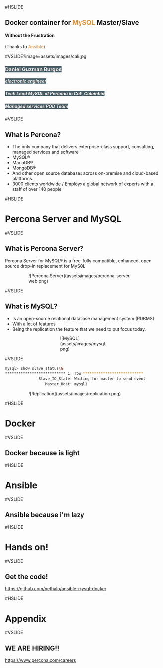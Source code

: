 #HSLIDE

## Docker container for <span style="color:#e49436">MySQL</span> Master/Slave
#### Without the Frustration 
(Thanks to <span style="color:#e49436">Ansible</span>)

#VSLIDE?image=assets/images/cali.jpg

### <span style="color:#ede8e7; background-color:#0e2a35BF">Daniel Guzman Burgos</span> 
##### <span style="color:#ede8e7; background-color:#0e2a35BF">electronic engineer</span> 
##### <span style="color:#ede8e7; background-color:#0e2a35BF">Tech Lead MySQL at Percona in Cali, Colombia</span> 
##### <span style="color:#ede8e7; background-color:#0e2a35BF">Managed services POD Team</span> 

#VSLIDE

## What is Percona?

- The only company that delivers enterprise-class support, consulting, managed services and software <!-- .element: class="fragment" data-fragment-index="1" -->
- MySQL® <!-- .element: class="fragment" data-fragment-index="2" -->
- MariaDB® <!-- .element: class="fragment" data-fragment-index="2" -->
- MongoDB® <!-- .element: class="fragment" data-fragment-index="2" -->
- And other open source databases across on-premise and cloud-based platforms. <!-- .element: class="fragment" -->
- 3000 clients worldwide / Employs a global network of experts with a staff of over 140 people <!-- .element: class="fragment" -->

#HSLIDE

# Percona Server and MySQL

#VSLIDE

## What is Percona Server?

Percona Server for MySQL® is a free, fully compatible, enhanced, open source drop-in replacement for MySQL 

<p style="max-width: 70%; margin: 0 auto;">
![Percona Server](assets/images/percona-server-web.png)
</p>

#VSLIDE

## What is MySQL?

- Is an open-source relational database management system (RDBMS) <!-- .element: class="fragment" data-fragment-index="1" -->
- With a lot of features<!-- .element: class="fragment" data-fragment-index="2" -->
- Being the replication the feature that we need to put focus today. <!-- .element: class="fragment" -->

<p style="width: 30%; height:30%; margin: 0 auto;">
![MySQL](assets/images/mysql.png)
</p>

#VSLIDE

```bash
mysql> show slave status\G
*************************** 1. row ***************************
               Slave_IO_State: Waiting for master to send event
                  Master_Host: mysql1
```

<p style="max-width: 70%; margin: 0 auto;">
![Replication](assets/images/replication.png)
</p>
<!--
MySQL’s built-in replication is the foundation for building large, high-performance applications on top of MySQL, using the so-called “scale-out” architecture. Replication lets you configure one or more servers as replicas1 of another server, keeping their data synchronized with the master copy. This is not just useful for high-performance applications—it is also the cornerstone of many strategies for high availability, scala- bility, disaster recovery, backups, analysis, data warehousing, and many other tasks. In fact, scalability and high availability are related topics.
-->

#HSLIDE

# Docker

#VSLIDE

## Docker because is light

#HSLIDE

# Ansible

#VSLIDE

## Ansible because i'm lazy

<!--
Design requires decision-making. Especially when it comes to things that on the surface appear purely aesthetic (like an API), everyone will have input.
In some technical areas, it can be quite valuable to have a decision maker whose head is in the game and can make a final call and move on.
Even better, outsource your decisions if possible.
-->


#HSLIDE

# Hands on!

#VSLIDE

## Get the code!
https://github.com/nethalo/ansible-mysql-docker

#HSLIDE

# Appendix

#VSLIDE

## WE ARE HIRING!!

https://www.percona.com/careers
